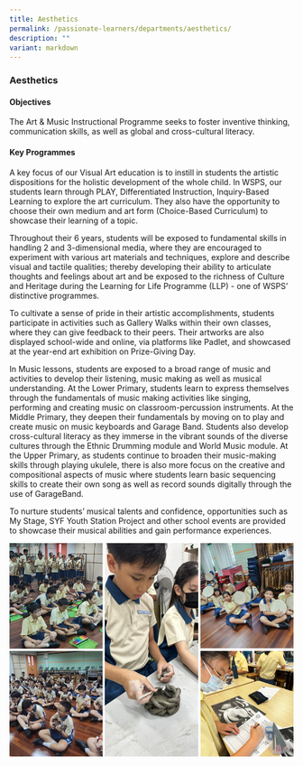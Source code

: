 ```yaml
---
title: Aesthetics
permalink: /passionate-learners/departments/aesthetics/
description: ""
variant: markdown
---
```

### **Aesthetics**
#### **Objectives**
The Art & Music Instructional Programme seeks to foster inventive thinking, communication skills, as well as global and cross-cultural literacy. 

#### **Key Programmes**

 A key focus of our Visual Art education is to instill in students the artistic dispositions for the holistic development of the whole child. In WSPS, our students learn through PLAY, Differentiated Instruction, Inquiry-Based Learning to explore the art curriculum. They also have the opportunity to choose their own medium and art form (Choice-Based Curriculum) to showcase their learning of a topic. 
 
Throughout their 6 years, students will be exposed to fundamental skills in handling 2 and 3-dimensional media, where they are encouraged to experiment with various art materials and techniques, explore and describe visual and tactile qualities; thereby developing their ability to articulate thoughts and feelings about art and be exposed to the richness of Culture and Heritage during the Learning for Life Programme (LLP) - one of WSPS’ distinctive programmes. 

To cultivate a sense of pride in their artistic accomplishments, students participate in activities such as Gallery Walks within their own classes, where they can give feedback to their peers. Their artworks are also displayed school-wide and online, via platforms like Padlet, and showcased at the year-end art exhibition on Prize-Giving Day.

In Music lessons, students are exposed to a broad range of music and activities to develop their listening, music making as well as musical understanding. At the Lower Primary, students learn to express themselves through the fundamentals of music making activities like singing, performing and creating music on classroom-percussion instruments. At the Middle Primary, they deepen their fundamentals by moving on to play and create music on music keyboards and Garage Band. Students also develop cross-cultural literacy as they immerse in the vibrant sounds of the diverse cultures through the Ethnic Drumming module and World Music module. At the Upper Primary, as students continue to broaden their music-making skills through playing ukulele, there is also more focus on the creative and compositional aspects of music where students learn basic sequencing skills to create their own song as well as record sounds digitally through the use of GarageBand.

To nurture students’ musical talents and confidence, opportunities such as My Stage, SYF Youth Station Project and other school events are provided to showcase their musical abilities and gain performance experiences.

![](/images/Aesthetics_Photos_for_Website.png)